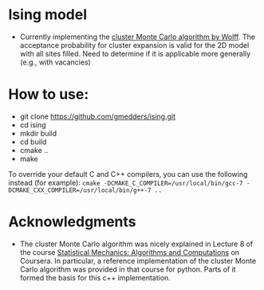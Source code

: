 Ising model
===========

 - Currently implementing the [cluster Monte Carlo algorithm by Wolff](http://journals.aps.org/prl/abstract/10.1103/PhysRevLett.62.361). The acceptance
   probability for cluster expansion is valid for the 2D model with all sites
   filled. Need to determine if it is applicable more generally
   (e.g., with vacancies)

How to use:
===========

 - git clone https://github.com/gmedders/ising.git
 - cd ising
 - mkdir build
 - cd build
 - cmake ..
 - make

To override your default C and C++ compilers, you can use the following instead (for example):
`cmake -DCMAKE_C_COMPILER=/usr/local/bin/gcc-7 -DCMAKE_CXX_COMPILER=/usr/local/bin/g++-7 ..`

Acknowledgments
===============
 - The cluster Monte Carlo algorithm was nicely explained in Lecture 8 of the course [Statistical Mechanics: Algorithms and Computations](https://www.coursera.org/course/smac) on Coursera. In particular, a reference implementation of the cluster Monte Carlo algorithm was provided in that course for python. Parts of it formed the basis for this c++ implementation. 
